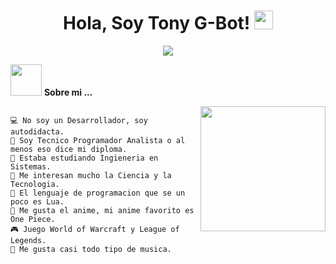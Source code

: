 <h1 align = "center"> 
Hola, Soy Tony G-Bot! 
 <img src = "https://media.giphy.com/media/hvRJCLFzcasrR4ia7z/giphy.gif" width = "30">
</h1>

<p align = "center">
<a href = "https://github.com/DenverCoder1/readme-typing-svg">
<img src = "https://readme-typing-svg.herokuapp.com?lines=Autodidacta...;Entusiasta...;Siempre%20aprendiendo%20cosas%20nuevas.&center=true&width=380&height=45"></a>
</p>

<picture><img src = "https://github.com/7oSkaaa/7oSkaaa/blob/main/Images/about_me.gif?raw=true" width = 50px></picture> **Sobre mi ...**

<img align = "right" src = "https://github.com/TonyG-Bot/TonyG-Bot/blob/main/imgbin_23d8a34fd67a668436624e63a5acea56.png" width = "200"/>

```

💻 No soy un Desarrollador, soy autodidacta.
👻 Soy Tecnico Programador Analista o al menos eso dice mi diploma.
🔭 Estaba estudiando Ingieneria en Sistemas.
📝 Me interesan mucho la Ciencia y la Tecnologia.
🌟 El lenguaje de programacion que se un poco es Lua.
🍥 Me gusta el anime, mi anime favorito es One Piece.
🎮 Juego World of Warcraft y League of Legends.
🎵 Me gusta casi todo tipo de musica.

```
